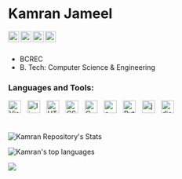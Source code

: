 ### <h1>Kamran Jameel

<a href="https://github.com/jameelk809">
  <img align="left" alt="Kamran's Github" width="22px" src="https://cdn.jsdelivr.net/npm/simple-icons@v3/icons/github.svg" />
</a>

<a href="https://www.linkedin.com/in/kamranjameel/">
  <img align="left" alt="Kamran's Linkdein" width="22px" src="https://cdn.jsdelivr.net/npm/simple-icons@v3/icons/linkedin.svg" />
</a>

<a href="https://www.facebook.com/kamran.jameel.520/">
  <img align="left" alt="Kamran's Facebook" width="22px" src="https://cdn.jsdelivr.net/npm/simple-icons@v3/icons/facebook.svg" />
</a>

<a href="https://www.instagram.com/kamranjameel54/">
  <img align="left" alt="Kamran's Instagram" width="22px" src="https://cdn.jsdelivr.net/npm/simple-icons@v3/icons/instagram.svg" />
</a>

<br>
<br>



- BCREC
- B. Tech: Computer Science & Engineering



### Languages and Tools:

<img align="left" alt="Visual Studio Code" width="26px" src="https://cdn.jsdelivr.net/gh/devicons/devicon/icons/vscode/vscode-plain.svg" style="padding-right:10px;" />
<img align="left" alt="linux" width="26px" src="https://cdn.jsdelivr.net/gh/devicons/devicon/icons/linux/linux-plain.svg" style="padding-right:10px;" />
<img align="left" alt="HTML5" width="26px" src="https://cdn.jsdelivr.net/gh/devicons/devicon/icons/html5/html5-original.svg" style="padding-right:10px;" />
<img align="left" alt="CSS3" width="26px" src="https://cdn.jsdelivr.net/gh/devicons/devicon/icons/css3/css3-original.svg" style="padding-right:10px;" />
<img align="left" alt="C" width="26px" src="https://cdn.jsdelivr.net/gh/devicons/devicon/icons/c/c-line.svg" style="padding-right:10px;" />
<img align="left" alt="c++" width="26px" src="https://cdn.jsdelivr.net/gh/devicons/devicon/icons/cplusplus/cplusplus-line.svg" style="padding-right:10px;" />
<img align="left" alt="Python" width="26px" src="https://cdn.jsdelivr.net/gh/devicons/devicon/icons/python/python-original.svg" style="padding-right:10px;" />
<img align="left" alt="java" width="26px" src="https://cdn.jsdelivr.net/gh/devicons/devicon/icons/java/java-original.svg" style="padding-right:10px;" />
<img align="left" alt="django" width="26px" src="https://cdn.jsdelivr.net/gh/devicons/devicon/icons/django/django-plain.svg" style="padding-right:10px;" />

<br />
<br />

<br>

![Kamran Repository's Stats](https://github-readme-stats.vercel.app/api?username=jameelk809&show_icons=true&theme=blue-green)

![Kamran's top languages](https://github-readme-stats.vercel.app/api/top-langs/?username=jameelk809&theme=blue-green)


![](https://komarev.com/ghpvc/?username=jameelk809&style=for-the-badge)
